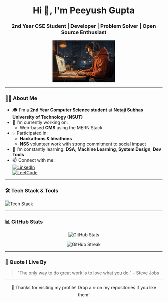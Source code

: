 <h1 align="center">Hi 👋, I'm Peeyush Gupta</h1>
<h3 align="center">2nd Year CSE Student | Developer | Problem Solver | Open Source Enthusiast</h3>

<p align="center">
  <img src="./beautiful-office-space-cartoon-style.jpg" alt="Cool Tech Avatar" width="200"/>
  <br>
</p>


---

### 👨‍💻 About Me

- 🎓 I'm a **2nd Year Computer Science student** at **Netaji Subhas University of Technology (NSUT)**
- 🔭 I’m currently working on:
  - Web-based **CMS** using the MERN Stack
- 💡 Participated in:
  - **Hackathons & Ideathons** 
  - **NSS** volunteer work with strong commitment to social impact
- 🌱 I’m constantly learning: **DSA**, **Machine Learning**, **System Design**, **Dev Tools**
- 📫 Connect with me:  
  [![LinkedIn](https://img.shields.io/badge/LinkedIn-blue?style=flat-square&logo=linkedin)](https://www.linkedin.com/in/peeyushgupta06/)  
  [![LeetCode](https://img.shields.io/badge/LeetCode-orange?style=flat-square&logo=LeetCode)](https://leetcode.com/u/peeyushgupta_123/)

---

### 🛠️ Tech Stack & Tools

<p align="left">
  <img src="https://skillicons.dev/icons?i=cpp,python,nodejs,react,mongodb,mysql,html,css,js,tailwind,git,github,vscode" alt="Tech Stack" />
</p>

---

### 📊 GitHub Stats

<p align="center">
  <img src="https://github-readme-stats.vercel.app/api?username=Peeyush609&show_icons=true&theme=radical" alt="GitHub Stats" />
</p>

<p align="center">
  <img src="https://github-readme-streak-stats.herokuapp.com/?user=Peeyush609&theme=radical" alt="GitHub Streak" />
</p>


---

### 📌 Quote I Live By

> "The only way to do great work is to love what you do." – Steve Jobs

---

<p align="center">
  🖤 Thanks for visiting my profile! Drop a ⭐ on my repositories if you like them!
</p>
